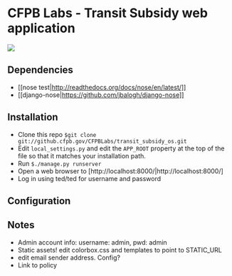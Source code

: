 # CFPB Labs - Transit Subsidy web application
<img src="/sheltonw/transit_subsidy_os/raw/master/transit_subsidy/static/images/screen_shot.png">

## Dependencies
 - [[nose test|http://readthedocs.org/docs/nose/en/latest/]]
 - [[django-nose|https://github.com/jbalogh/django-nose]]


## Installation
 - Clone this repo ```$git clone git://github.cfpb.gov/CFPBLabs/transit_subsidy_os.git```
 - Edit ```local_settings.py``` and edit the ```APP_ROOT``` property at the top of the
   file so that it matches your installation path.
 - Run ```$./manage.py runserver```
 - Open a web browser to  [http://localhost:8000/|http://localhost:8000/]
 - Log in using ted/ted for username and password


## Configuration

## Notes
 - Admin account info: username: admin, pwd: admin
 - Static assets!  edit colorbox.css and templates to point to STATIC_URL
 - edit email sender address.  Config?
 - Link to policy



